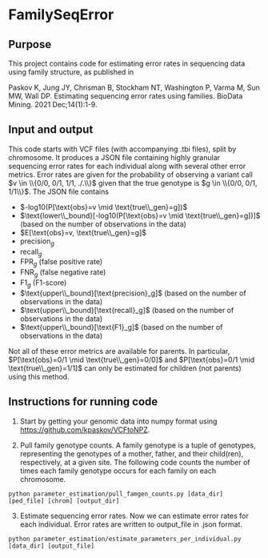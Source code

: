 # FamilySeqError

## Purpose
This project contains code for estimating error rates in sequencing data using family structure, as published in

Paskov K, Jung JY, Chrisman B, Stockham NT, Washington P, Varma M, Sun MW, Wall DP. Estimating sequencing error rates using families. BioData Mining. 2021 Dec;14(1):1-9.

## Input and output
This code starts with VCF files (with accompanying .tbi files), split by chromosome. It produces a JSON file containing highly granular sequencing error rates for each individual along with several other error metrics. Error rates are given for the probability of observing a variant call $v \in \\{0/0, 0/1, 1/1, ./.\\}$ given that the true genotype is $g \in \\{0/0, 0/1, 1/1\\}$. The JSON file contains

- $-log10(P[\text{obs}=v \mid \text{true\\_gen}=g])$
- $\text{lower\\_bound}[-log10(P[\text{obs}=v \mid \text{true\\_gen}=g])]$ (based on the number of observations in the data)
- $E[\text{obs}=v, \text{true\\_gen}=g]$
- $\text{precision}_g$
- $\text{recall}_g$
- $\text{FPR}_g$ (false positive rate)
- $\text{FNR}_g$ (false negative rate)
- $\text{F1}_g$ (F1-score)
- $\text{upper\\_bound}[\text{precision}_g]$ (based on the number of observations in the data)
- $\text{upper\\_bound}[\text{recall}_g]$ (based on the number of observations in the data)
- $\text{upper\\_bound}[\text{F1}_g]$ (based on the number of observations in the data)

Not all of these error metrics are available for parents. In particular, $P[\text{obs}=0/1 \mid \text{true\\_gen}=0/0]$ and $P[\text{obs}=0/1 \mid \text{true\\_gen}=1/1]$ can only be estimated for children (not parents) using this method.

## Instructions for running code
1. Start by getting your genomic data into numpy format using https://github.com/kpaskov/VCFtoNPZ. 

2. Pull family genotype counts.
A family genotype is a tuple of genotypes, representing the genotypes of a mother, father, and their child(ren), respectively, at a given site. The following code counts the number of times each family genotype occurs for each family on each chromosome.

`python parameter_estimation/pull_famgen_counts.py [data_dir] [ped_file] [chrom] [output_dir]`

3. Estimate sequencing error rates.
Now we can estimate error rates for each individual. Error rates are written to output_file in .json format.

`python parameter_estimation/estimate_parameters_per_individual.py [data_dir] [output_file]`
